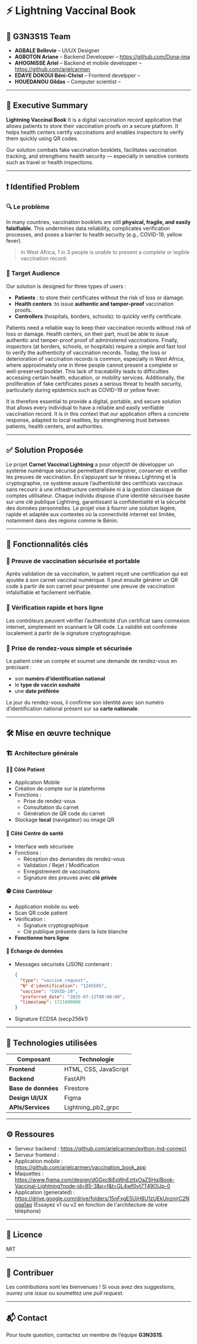 # ⚡ Lightning Vaccinal Book

## 👥 G3N3S1S Team

- **AGBALE Bellevie** – UI/UX Designer 
- **AGBOTON Ariane** – Backend Developper – https://github.com/Dona-ima
- **AHOGNISSE Ariel** –  Backend et mobile developper – https://github.com/arielcarmen
- **EDAYE DOKOUI Béni-Christ** – Frontend develpper –
- **HOUEDANOU Gildas** – Computer scientist –

---

## 📄 Executive Summary

**Lightning Vaccinal Book** It is a digital vaccination record application that allows patients to store their vaccination proofs on a secure platform. It helps health centers certify vaccinations and enables inspectors to verify them quickly using QR codes.

Our solution combats fake vaccination booklets, facilitates vaccination tracking, and strengthens health security — especially in sensitive contexts such as travel or health inspections.

---

## ❗ Identified Problem

### 🔍 Le problème

In many countries, vaccination booklets are still **physical, fragile, and easily falsifiable**. This undermines data reliability, complicates verification processes, and poses a barrier to health security (e.g., COVID-19, yellow fever).

>In West Africa, 1 in 3 people is unable to present a complete or legible vaccination record.

### 👥 Target Audience

Our solution is designed for three types of users :
- **Patients** : to store their certificates without the risk of loss or damage.
- **Health centers** :to issue **authentic and tamper-proof** vaccination proofs.
- **Controllers** (hospitals, borders, schools): to quickly verify certificate.

Patients need a reliable way to keep their vaccination records without risk of loss or damage. Health centers, on their part, must be able to issue authentic and tamper-proof proof of administered vaccinations. Finally, inspectors (at borders, schools, or hospitals) require a simple and fast tool to verify the authenticity of vaccination records.
Today, the loss or deterioration of vaccination records is common, especially in West Africa, where approximately one in three people cannot present a complete or well-preserved booklet. This lack of traceability leads to difficulties accessing certain health, education, or mobility services. Additionally, the proliferation of fake certificates poses a serious threat to health security, particularly during epidemics such as COVID-19 or yellow fever.

It is therefore essential to provide a digital, portable, and secure solution that allows every individual to have a reliable and easily verifiable vaccination record. It is in this context that our application offers a concrete response, adapted to local realities, by strengthening trust between patients, health centers, and authorities.


---

## ✅ Solution Proposée

Le projet **Carnet Vaccinal Lightning** a pour objectif de développer un système numérique sécurisé permettant d’enregistrer, conserver et vérifier les preuves de vaccination. En s’appuyant sur le réseau Lightning et la cryptographie, ce système assure l’authenticité des certificats vaccinaux sans recourir à une infrastructure centralisée ni à la gestion classique de comptes utilisateur.
Chaque individu dispose d’une identité sécurisée basée sur une clé publique Lightning, garantissant la confidentialité et la sécurité des données personnelles. Le projet vise à fournir une solution légère, rapide et adaptée aux contextes où la connectivité internet est limitée, notamment dans des régions comme le Bénin.


---

## 🧩 Fonctionnalités clés

### 🔐 Preuve de vaccination sécurisée et portable
Après validation de sa vaccination, le patient reçoit une certification qui est ajoutée à son carnet vaccinal numérique. Il peut ensuite générer un QR code à partir de son carnet pour présenter une preuve de vaccination infalsifiable et facilement vérifiable.


### 📶 Vérification rapide et hors ligne
Les contrôleurs peuvent vérifier l’authenticité d’un certificat sans connexion internet, simplement en scannant le QR code. La validité est confirmée localement à partir de la signature cryptographique.


### 📅 Prise de rendez-vous simple et sécurisée
Le patient crée un compte et soumet une demande de rendez-vous en précisant :
- son **numéro d’identification national**
- le **type de vaccin souhaité**
- une **date préférée**

Le jour du rendez-vous, il confirme son identité avec son numéro d’identification national présent sur sa **carte nationale**.

---

## 🛠️ Mise en œuvre technique

### 🏗️ Architecture générale

#### 🧑‍💻 Côté Patient
- Application Mobile 
- Création de compte sur la plateforme
- Fonctions :
  - Prise de rendez-vous
  - Consultation du carnet
  - Génération de QR code du carnet
- Stockage **local** (navigateur) ou image QR

#### 🏥 Côté Centre de santé
- Interface web sécurisée
- Fonctions :
  - Réception des demandes de rendez-vous
  - Validation / Rejet / Modification
  - Enregistrement de vaccinations
  - Signature des preuves avec **clé privée**

#### 🕵️ Côté Contrôleur
- Application mobile ou web
- Scan QR code patient
- Vérification :
  - Signature cryptographique
  - Clé publique présente dans la liste blanche
- **Fonctionne hors ligne**

#### 🔗 Échange de données
- Messages sécurisés (JSON) contenant :
  ```json
  {
    "type": "vaccine_request",
    "N° d'identification": "1245505",
    "vaccine": "COVID-19",
    "preferred_date": "2025-07-12T09:00:00",
    "timestamp": 1721000000
  }
- Signature ECDSA (secp256k1)

---

## 🧪 Technologies utilisées

| Composant         | Technologie              |
|-------------------|--------------------------|
| **Frontend**      | HTML, CSS, JavaScript    |
| **Backend**       | FastAPI                  |
| **Base de données** | Firestore             |
| **Design UI/UX**  | Figma                    |
| **APIs/Services** | Lightning_pb2_grpc       |

---

## ⚙️ Ressoures

- Serveur backend : https://github.com/arielcarmen/python-lnd-connect
- Serveur frontend : 
- Application mobile : https://github.com/arielcarmen/vaccination_book_app
- Maquettes : https://www.figma.com/design/dGGxc8iEpWnEztIxOaZSHq/Book-Vaccinal-Lightning?node-id=85-3&p=f&t=GL4wf0vt7T49OIJp-0
- Application (generated) : https://drive.google.com/drive/folders/15nFxgE5UjH8U1zUEkUnznjrC2Ngqa1aq (Essayez v1 ou v2 en fonction de l'architecture de votre téléphone)


---

## 📌 Licence

MIT

---

## 🤝 Contribuer

Les contributions sont les bienvenues ! Si vous avez des suggestions, ouvrez une _issue_ ou soumettez une _pull request_.

---

## 📬 Contact

Pour toute question, contactez un membre de l’équipe **G3N3S1S**.

